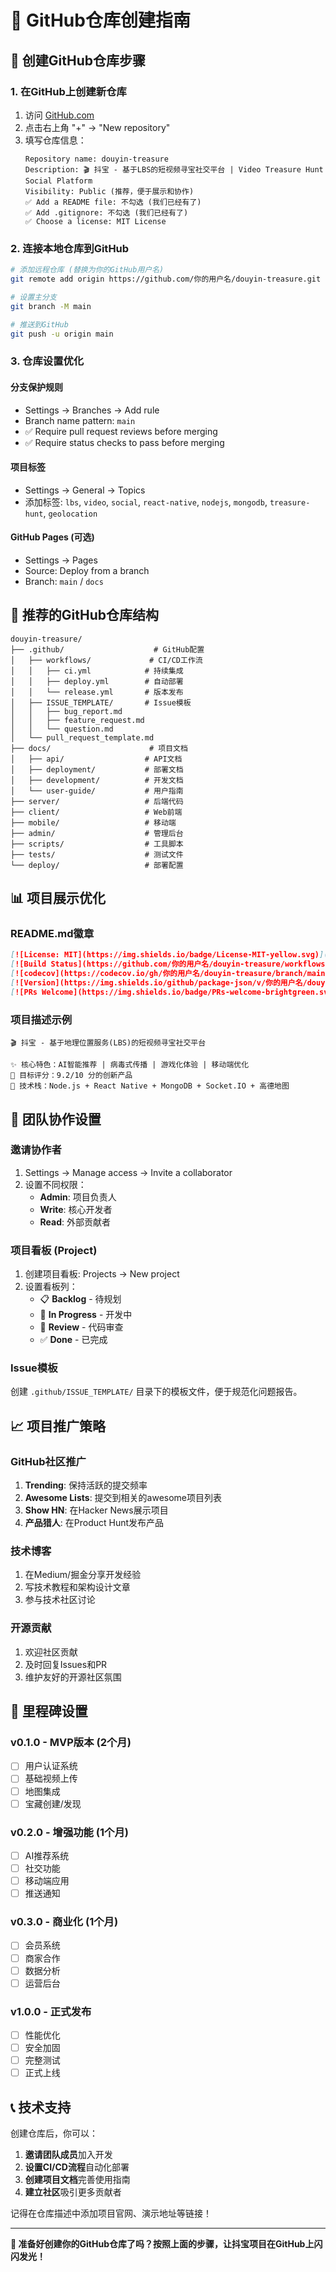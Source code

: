 # 🐙 GitHub仓库创建指南

## 🎯 创建GitHub仓库步骤

### 1. 在GitHub上创建新仓库
1. 访问 [GitHub.com](https://github.com)
2. 点击右上角 "+" → "New repository"
3. 填写仓库信息：
   ```
   Repository name: douyin-treasure
   Description: 🎬 抖宝 - 基于LBS的短视频寻宝社交平台 | Video Treasure Hunt Social Platform
   Visibility: Public (推荐，便于展示和协作)
   ✅ Add a README file: 不勾选 (我们已经有了)
   ✅ Add .gitignore: 不勾选 (我们已经有了)
   ✅ Choose a license: MIT License
   ```

### 2. 连接本地仓库到GitHub
```bash
# 添加远程仓库 (替换为你的GitHub用户名)
git remote add origin https://github.com/你的用户名/douyin-treasure.git

# 设置主分支
git branch -M main

# 推送到GitHub
git push -u origin main
```

### 3. 仓库设置优化

#### 分支保护规则
- Settings → Branches → Add rule
- Branch name pattern: `main`
- ✅ Require pull request reviews before merging
- ✅ Require status checks to pass before merging

#### 项目标签
- Settings → General → Topics
- 添加标签: `lbs`, `video`, `social`, `react-native`, `nodejs`, `mongodb`, `treasure-hunt`, `geolocation`

#### GitHub Pages (可选)
- Settings → Pages
- Source: Deploy from a branch
- Branch: `main` / `docs`

## 🚀 推荐的GitHub仓库结构

```
douyin-treasure/
├── .github/                    # GitHub配置
│   ├── workflows/             # CI/CD工作流
│   │   ├── ci.yml            # 持续集成
│   │   ├── deploy.yml        # 自动部署
│   │   └── release.yml       # 版本发布
│   ├── ISSUE_TEMPLATE/       # Issue模板
│   │   ├── bug_report.md
│   │   ├── feature_request.md
│   │   └── question.md
│   └── pull_request_template.md
├── docs/                      # 项目文档
│   ├── api/                  # API文档
│   ├── deployment/           # 部署文档
│   ├── development/          # 开发文档
│   └── user-guide/           # 用户指南
├── server/                   # 后端代码
├── client/                   # Web前端
├── mobile/                   # 移动端
├── admin/                    # 管理后台
├── scripts/                  # 工具脚本
├── tests/                    # 测试文件
└── deploy/                   # 部署配置
```

## 📊 项目展示优化

### README.md徽章
```markdown
[![License: MIT](https://img.shields.io/badge/License-MIT-yellow.svg)](https://opensource.org/licenses/MIT)
[![Build Status](https://github.com/你的用户名/douyin-treasure/workflows/CI/badge.svg)](https://github.com/你的用户名/douyin-treasure/actions)
[![codecov](https://codecov.io/gh/你的用户名/douyin-treasure/branch/main/graph/badge.svg)](https://codecov.io/gh/你的用户名/douyin-treasure)
[![Version](https://img.shields.io/github/package-json/v/你的用户名/douyin-treasure)](https://github.com/你的用户名/douyin-treasure)
[![PRs Welcome](https://img.shields.io/badge/PRs-welcome-brightgreen.svg)](https://github.com/你的用户名/douyin-treasure/pulls)
```

### 项目描述示例
```
🎬 抖宝 - 基于地理位置服务(LBS)的短视频寻宝社交平台

✨ 核心特色：AI智能推荐 | 病毒式传播 | 游戏化体验 | 移动端优化
🎯 目标评分：9.2/10 分的创新产品
📱 技术栈：Node.js + React Native + MongoDB + Socket.IO + 高德地图
```

## 🤝 团队协作设置

### 邀请协作者
1. Settings → Manage access → Invite a collaborator
2. 设置不同权限：
   - **Admin**: 项目负责人
   - **Write**: 核心开发者
   - **Read**: 外部贡献者

### 项目看板 (Project)
1. 创建项目看板: Projects → New project
2. 设置看板列：
   - 📋 **Backlog** - 待规划
   - 🔄 **In Progress** - 开发中
   - 👀 **Review** - 代码审查
   - ✅ **Done** - 已完成

### Issue模板
创建 `.github/ISSUE_TEMPLATE/` 目录下的模板文件，便于规范化问题报告。

## 📈 项目推广策略

### GitHub社区推广
1. **Trending**: 保持活跃的提交频率
2. **Awesome Lists**: 提交到相关的awesome项目列表
3. **Show HN**: 在Hacker News展示项目
4. **产品猎人**: 在Product Hunt发布产品

### 技术博客
1. 在Medium/掘金分享开发经验
2. 写技术教程和架构设计文章
3. 参与技术社区讨论

### 开源贡献
1. 欢迎社区贡献
2. 及时回复Issues和PR
3. 维护友好的开源社区氛围

## 🎯 里程碑设置

### v0.1.0 - MVP版本 (2个月)
- [ ] 用户认证系统
- [ ] 基础视频上传
- [ ] 地图集成
- [ ] 宝藏创建/发现

### v0.2.0 - 增强功能 (1个月)
- [ ] AI推荐系统
- [ ] 社交功能
- [ ] 移动端应用
- [ ] 推送通知

### v0.3.0 - 商业化 (1个月)
- [ ] 会员系统
- [ ] 商家合作
- [ ] 数据分析
- [ ] 运营后台

### v1.0.0 - 正式发布
- [ ] 性能优化
- [ ] 安全加固
- [ ] 完整测试
- [ ] 正式上线

## 📞 技术支持

创建仓库后，你可以：

1. **邀请团队成员**加入开发
2. **设置CI/CD流程**自动化部署
3. **创建项目文档**完善使用指南
4. **建立社区**吸引更多贡献者

记得在仓库描述中添加项目官网、演示地址等链接！

---

**🎉 准备好创建你的GitHub仓库了吗？按照上面的步骤，让抖宝项目在GitHub上闪闪发光！**
